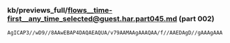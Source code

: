 ### kb/previews_full/flows__time-first__any_time_selected@guest.har.part045.md (part 002)

```md
AgICAP3//wD9//8AAwEBAP4DAQAEAQUA/v79AAMAAgAAAQAA/f//AAEDAgD//gAAAgAAA
```

```
